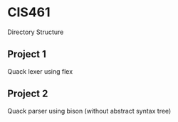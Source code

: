 # CIS461
Directory Structure  
## Project 1  
Quack lexer using flex  
## Project 2  
Quack parser using bison (without abstract syntax tree)  
